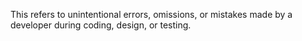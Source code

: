 This refers to unintentional errors, omissions, or mistakes made by a developer during coding, design, or testing.